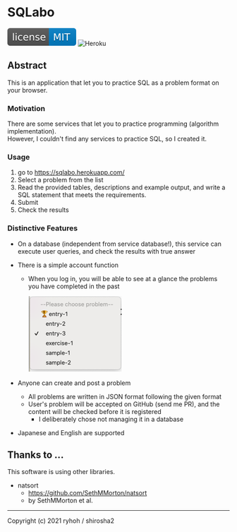 # SQLabo

[![MIT License](readme_resources/license-mit-blue.svg?style=flat)](LICENSE)
![Heroku](https://heroku-badge.herokuapp.com/?app=sqlabo)

## Abstract
This is an application that let you to practice SQL as a problem format on your browser.

### Motivation
There are some services that let you to practice programming (algorithm implementation).  
However, I couldn't find any services to practice SQL, so I created it.

### Usage
1. go to https://sqlabo.herokuapp.com/
2. Select a problem from the list
3. Read the provided tables, descriptions and example output, and write a SQL statement that meets the requirements.
4. Submit
5. Check the results

### Distinctive Features
- On a database (independent from service database!), this service can execute user queries, and check the results with true answer
- There is a simple account function
    - When you log in, you will be able to see at a glance the problems you have completed in the past

        <img src="readme_resources/problem_list.png">

- Anyone can create and post a problem
    - All problems are written in JSON format following the given format
    - User's problem will be accepted on GitHub (send me PR), and the content will be checked before it is registered
        - I deliberately chose not managing it in a database
- Japanese and English are supported

## Thanks to ...
This software is using other libraries.

- natsort
    - https://github.com/SethMMorton/natsort
    - by SethMMorton et al.

---

Copyright (c) 2021 ryhoh / shirosha2
